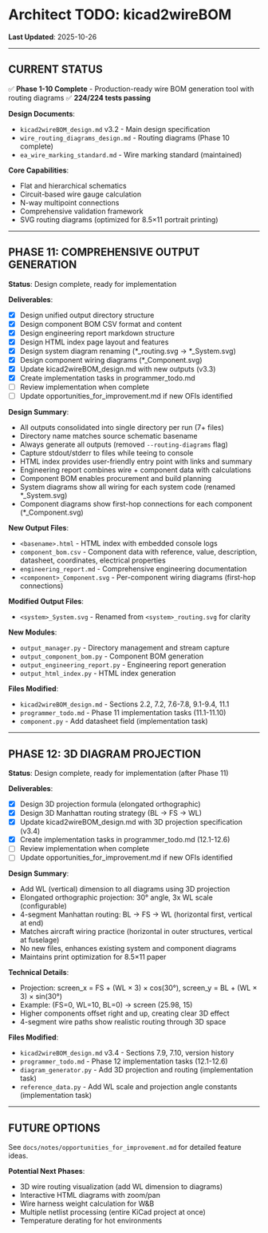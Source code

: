 # Architect TODO: kicad2wireBOM

**Last Updated**: 2025-10-26

---

## CURRENT STATUS

✅ **Phase 1-10 Complete** - Production-ready wire BOM generation tool with routing diagrams
✅ **224/224 tests passing**

**Design Documents**:
- `kicad2wireBOM_design.md` v3.2 - Main design specification
- `wire_routing_diagrams_design.md` - Routing diagrams (Phase 10 complete)
- `ea_wire_marking_standard.md` - Wire marking standard (maintained)

**Core Capabilities**:
- Flat and hierarchical schematics
- Circuit-based wire gauge calculation
- N-way multipoint connections
- Comprehensive validation framework
- SVG routing diagrams (optimized for 8.5×11 portrait printing)

---

## PHASE 11: COMPREHENSIVE OUTPUT GENERATION

**Status**: Design complete, ready for implementation

**Deliverables**:
- [x] Design unified output directory structure
- [x] Design component BOM CSV format and content
- [x] Design engineering report markdown structure
- [x] Design HTML index page layout and features
- [x] Design system diagram renaming (*_routing.svg → *_System.svg)
- [x] Design component wiring diagrams (*_Component.svg)
- [x] Update kicad2wireBOM_design.md with new outputs (v3.3)
- [x] Create implementation tasks in programmer_todo.md
- [ ] Review implementation when complete
- [ ] Update opportunities_for_improvement.md if new OFIs identified

**Design Summary**:
- All outputs consolidated into single directory per run (7+ files)
- Directory name matches source schematic basename
- Always generate all outputs (removed `--routing-diagrams` flag)
- Capture stdout/stderr to files while teeing to console
- HTML index provides user-friendly entry point with links and summary
- Engineering report combines wire + component data with calculations
- Component BOM enables procurement and build planning
- System diagrams show all wiring for each system code (renamed *_System.svg)
- Component diagrams show first-hop connections for each component (*_Component.svg)

**New Output Files**:
- `<basename>.html` - HTML index with embedded console logs
- `component_bom.csv` - Component data with reference, value, description, datasheet, coordinates, electrical properties
- `engineering_report.md` - Comprehensive engineering documentation
- `<component>_Component.svg` - Per-component wiring diagrams (first-hop connections)

**Modified Output Files**:
- `<system>_System.svg` - Renamed from `<system>_routing.svg` for clarity

**New Modules**:
- `output_manager.py` - Directory management and stream capture
- `output_component_bom.py` - Component BOM generation
- `output_engineering_report.py` - Engineering report generation
- `output_html_index.py` - HTML index generation

**Files Modified**:
- `kicad2wireBOM_design.md` - Sections 2.2, 7.2, 7.6-7.8, 9.1-9.4, 11.1
- `programmer_todo.md` - Phase 11 implementation tasks (11.1-11.10)
- `component.py` - Add datasheet field (implementation task)

---

## PHASE 12: 3D DIAGRAM PROJECTION

**Status**: Design complete, ready for implementation (after Phase 11)

**Deliverables**:
- [x] Design 3D projection formula (elongated orthographic)
- [x] Design 3D Manhattan routing strategy (BL → FS → WL)
- [x] Update kicad2wireBOM_design.md with 3D projection specification (v3.4)
- [x] Create implementation tasks in programmer_todo.md (12.1-12.6)
- [ ] Review implementation when complete
- [ ] Update opportunities_for_improvement.md if new OFIs identified

**Design Summary**:
- Add WL (vertical) dimension to all diagrams using 3D projection
- Elongated orthographic projection: 30° angle, 3x WL scale (configurable)
- 4-segment Manhattan routing: BL → FS → WL (horizontal first, vertical at end)
- Matches aircraft wiring practice (horizontal in outer structures, vertical at fuselage)
- No new files, enhances existing system and component diagrams
- Maintains print optimization for 8.5×11 paper

**Technical Details**:
- Projection: screen_x = FS + (WL × 3) × cos(30°), screen_y = BL + (WL × 3) × sin(30°)
- Example: (FS=0, WL=10, BL=0) → screen (25.98, 15)
- Higher components offset right and up, creating clear 3D effect
- 4-segment wire paths show realistic routing through 3D space

**Files Modified**:
- `kicad2wireBOM_design.md` v3.4 - Sections 7.9, 7.10, version history
- `programmer_todo.md` - Phase 12 implementation tasks (12.1-12.6)
- `diagram_generator.py` - Add 3D projection and routing (implementation task)
- `reference_data.py` - Add WL scale and projection angle constants (implementation task)

---

## FUTURE OPTIONS

See `docs/notes/opportunities_for_improvement.md` for detailed feature ideas.

**Potential Next Phases**:
- 3D wire routing visualization (add WL dimension to diagrams)
- Interactive HTML diagrams with zoom/pan
- Wire harness weight calculation for W&B
- Multiple netlist processing (entire KiCad project at once)
- Temperature derating for hot environments
